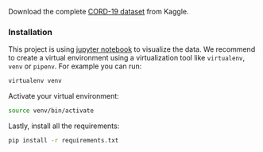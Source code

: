 Download the complete [CORD-19 dataset](https://www.kaggle.com/allen-institute-for-ai/CORD-19-research-challenge) from Kaggle.

### Installation

This project is using [jupyter notebook]() to visualize the data. We recommend to create a virtual environment using a virtualization tool like `virtualenv`, `venv` or `pipenv`. For example you can run:

```bash
virtualenv venv
```

Activate your virtual environment:

```bash
source venv/bin/activate
```

Lastly, install all the requirements:

```bash
pip install -r requirements.txt
```
